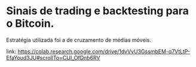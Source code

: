# Sinais de trading e backtesting para o Bitcoin.

Estratégia utilizada foi a de cruzamento de médias móveis.

link: https://colab.research.google.com/drive/1dvVvU3GssmbEM-q7VtLtP-EfaYoud3JU#scrollTo=CUI_OfDnb6RV

